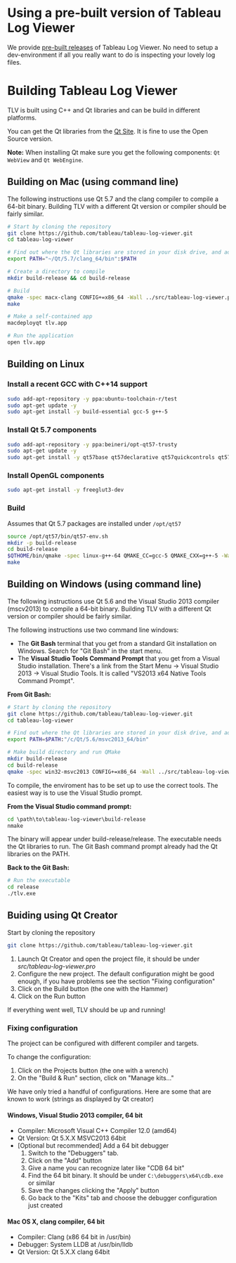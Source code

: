 # Using a pre-built version of Tableau Log Viewer

We provide [pre-built releases](https://github.com/tableau/tableau-log-viewer/releases) of Tableau Log Viewer.
No need to setup a dev-environment if all you really want to do is inspecting your lovely log files.

# Building Tableau Log Viewer

TLV is built using C++ and Qt libraries and can be build in different platforms.

You can get the Qt libraries from the [Qt Site](https://www.qt.io/download/). It is fine to use the Open Source version.

**Note:** When installing Qt make sure you get the following components: `Qt WebView` and `Qt WebEngine`.

## Building on Mac (using command line)
The following instructions use Qt 5.7 and the clang compiler to compile a 64-bit binary.
Building TLV with a different Qt version or compiler should be fairly similar.

```bash
# Start by cloning the repository
git clone https://github.com/tableau/tableau-log-viewer.git
cd tableau-log-viewer

# Find out where the Qt libraries are stored in your disk drive, and add the directory to the PATH
export PATH="~/Qt/5.7/clang_64/bin":$PATH

# Create a directory to compile
mkdir build-release && cd build-release

# Build
qmake -spec macx-clang CONFIG+=x86_64 -Wall ../src/tableau-log-viewer.pro
make

# Make a self-contained app
macdeployqt tlv.app

# Run the application
open tlv.app
```

## Building on Linux

### Install a recent GCC with C++14 support

```bash
sudo add-apt-repository -y ppa:ubuntu-toolchain-r/test
sudo apt-get update -y
sudo apt-get install -y build-essential gcc-5 g++-5
```

### Install Qt 5.7 components

```bash
sudo add-apt-repository -y ppa:beineri/opt-qt57-trusty
sudo apt-get update -y
sudo apt-get install -y qt57base qt57declarative qt57quickcontrols qt57graphicaleffects qt57tools qt57svg qt57webengine
```

### Install OpenGL components

```bash
sudo apt-get install -y freeglut3-dev
```

### Build

Assumes that Qt 5.7 packages are installed under `/opt/qt57`

```bash
source /opt/qt57/bin/qt57-env.sh
mkdir -p build-release
cd build-release
$QTHOME/bin/qmake -spec linux-g++-64 QMAKE_CC=gcc-5 QMAKE_CXX=g++-5 -Wall ../src/tableau-log-viewer.pro
make
```

## Building on Windows (using command line)
The following instructions use Qt 5.6 and the Visual Studio 2013 compiler (mscv2013) to compile a 64-bit binary.
Building TLV with a different Qt version or compiler should be fairly similar.

The following instructions use two command line windows:
* The **Git Bash** terminal that you get from a standard Git installation on Windows. Search for "Git Bash" in the start menu.
* The **Visual Studio Tools Command Prompt** that you get from a Visual Studio installation.
There's a link from the Start Menu -> Visual Studio 2013 -> Visual Studio Tools.
It is called "VS2013 x64 Native Tools Command Prompt".

**From Git Bash:**
```bash
# Start by cloning the repository
git clone https://github.com/tableau/tableau-log-viewer.git
cd tableau-log-viewer

# Find out where the Qt libraries are stored in your disk drive, and add the directory to the PATH
export PATH=$PATH:"/c/Qt/5.6/msvc2013_64/bin"

# Make build directory and run QMake
mkdir build-release
cd build-release
qmake -spec win32-msvc2013 CONFIG+=x86_64 -Wall ../src/tableau-log-viewer.pro
```
To compile, the enviroment has to be set up to use the correct tools. The easiest way is to use the Visual Studio prompt.

**From the Visual Studio command prompt:**
```cmd
cd \path\to\tableau-log-viewer\build-release
nmake
```
The binary will appear under build-release/release.
The executable needs the Qt libraries to run. The Git Bash command prompt already had the Qt libraries on the PATH.

**Back to the Git Bash:**
```bash
# Run the executable
cd release
./tlv.exe
```

## Buiding using Qt Creator
Start by cloning the repository
```bash
git clone https://github.com/tableau/tableau-log-viewer.git
```

1. Launch Qt Creator and open the project file, it should be under *src/tableau-log-viewer.pro*
2. Configure the new project. The default configuration might be good enough, if you have problems see the section "Fixing configuration"
3. Click on the Build button (the one with the Hammer)
4. Click on the Run button

If everything went well, TLV should be up and running!

### Fixing configuration
The project can be configured with different compiler and targets.

To change the configuration:

1. Click on the Projects button (the one with a wrench)
2. On the "Build & Run" section, click on "Manage kits..."

We have only tried a handful of configurations. Here are some that are known to work (strings as displayed by Qt creator)

#### Windows, Visual Studio 2013 compiler, 64 bit
* Compiler: Microsoft Visual C++ Compiler 12.0 (amd64)
* Qt Version: Qt 5.X.X MSVC2013 64bit
* [Optional but recommended] Add a 64 bit debugger
  1. Switch to the "Debuggers" tab.
  2. Click on the "Add" button
  3. Give a name you can recognize later like "CDB 64 bit"
  4. Find the 64 bit binary. It should be under `C:\debuggers\x64\cdb.exe` or similar
  5. Save the changes clicking the "Apply" button
  6. Go back to the "Kits" tab and choose the debugger configuration just created

#### Mac OS X, clang compiler, 64 bit
* Compiler: Clang (x86 64 bit in /usr/bin)
* Debugger: System LLDB at /usr/bin/lldb
* Qt Version: Qt 5.X.X clang 64bit
